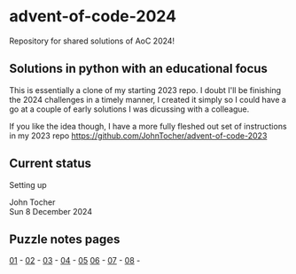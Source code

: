 # advent-of-code-2024

Repository for shared solutions of AoC 2024!

## Solutions in python with an educational focus

This is essentially a clone of my starting 2023 repo.  I doubt I'll be finishing the 2024 challenges in a timely manner, I created it simply so I could have a go at a couple of early solutions I was dicussing with a colleague.

If you like the idea though, I have a more fully fleshed out set of instructions in my 2023 repo
https://github.com/JohnTocher/advent-of-code-2023

## Current status

Setting up

John Tocher  
Sun 8 December 2024

## Puzzle notes pages

[01](Puzzle_01/puzzle_01_notes.md) - [02](Puzzle_02/puzzle_02_notes.md) - [03](Puzzle_03/puzzle_03_notes.md) - [04](Puzzle_04/puzzle_04_notes.md) - [05](Puzzle_05/puzzle_05_notes.md)
[06](Puzzle_06/puzzle_06_notes.md) - [07](Puzzle_07/puzzle_07_notes.md) - [08](Puzzle_08/puzzle_08_notes.md) - 
